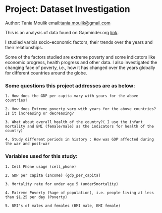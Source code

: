 # Project: Dataset Investigation
Author: Tania Moulik
email:tania.moulik@gmail.com

This is an analysis of data found on Gapminder.org [link](http://www.gapminder.org/data/). 

I studied variois socio-economic factors, their trends over the years and their relationships.

Some of the factors studied are extreme poverty and some indicators like economic progress, health progress and other data. I also investigated the changing face of poverty, i.e., how it has changed over the years globally for different countries around the globe.

### Some questions this project addresses are as below:
    1. How does the GDP per capita vary with years for the above countries?
    
    2. How does Extreme poverty vary with years for the above countries? Is it increasing or decreasing?
    
    3. What about overall health of the country?( I use the infant mortality and BMI (female/male) as the indicators for health of the country)
    
    4. Study different periods in history : How was GDP affected during the war and post-war
    
### Variables used for this study:

    1. Cell Phone usage (cell_phone)
    
    2. GDP per capita (Income) (gdp_per_capita)
    
    3. Mortality rate for under age 5 (under5mortality)
    
    4. Extreme Poverty (%age of population), i.e. people living at less than $1.25 per day (Poverty)
    
    5. BMI's of males and females (BMI male, BMI female)

